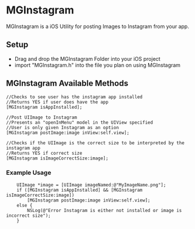 # MGInstagram
MGInstagram is a iOS Utility for posting Images to Instagram from your app.

## Setup
- Drag and drop the MGInstagram Folder into your iOS project
- import "MGInstagram.h" into the file you plan on using MGInstagram

## MGInstagram Available Methods

```objc  
//Checks to see user has the instagram app installed
//Returns YES if user does have the app
[MGInstagram isAppInstalled];

//Post UIImage to Instagram
//Presents an "openInMenu" model in the UIView specified  
//User is only given Instagram as an option
[MGInstagram postImage:image inView:self.view];

//Checks if the UIImage is the correct size to be interpreted by the instagram app
//Returns YES if correct size
[MGInstagram isImageCorrectSize:image];
```

### Example Usage

```objc  
    UIImage *image = [UIImage imageNamed:@"MyImageName.png"];
    if ([MGInstagram isAppInstalled] && [MGInstagram isImageCorrectSize:image])
        [MGInstagram postImage:image inView:self.view];
    else {
        NSLog(@"Error Instagram is either not installed or image is incorrect size");
    }
```